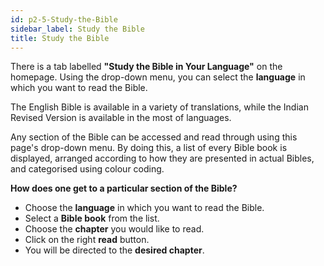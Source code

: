 ```yaml
---
id: p2-5-Study-the-Bible
sidebar_label: Study the Bible
title: Study the Bible
---
```

There is a tab labelled **"Study the Bible in Your Language"** on the homepage. Using the drop-down menu, you can select the **language** in which you want to read the Bible. 

The English Bible is available in a variety of translations, while the Indian Revised Version is available in the most of languages.

Any section of the Bible can be accessed and read through using this page's drop-down menu. By doing this, a list of every Bible book is displayed, arranged according to how they are presented in actual Bibles, and categorised using colour coding.

**How does one get to a particular section of the Bible?**
- Choose the **language** in which you want to read the Bible.
- Select a **Bible book** from the list.
- Choose the **chapter** you would like to read.
- Click on the right **read** button.
- You will be directed to the **desired chapter**. 





